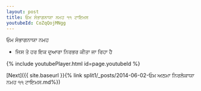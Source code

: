 ```yaml
---
layout: post
title: ਓਮ ਸੰਭਾਗਨਾਯਾ ਨਮਹ ੧੧ ਟਾਇਮਸ
youtubeId: CoZqQojMNgg
---
```

 
 
 ਓਮ ਸੰਭਾਗਨਾਯਾ ਨਮਹ  
 
 -  ਜਿਸ ਤੇ ਹਰ ਇਕ ਦੁਆਰਾ ਨਿਰਭਰ ਕੀਤਾ ਜਾ ਰਿਹਾ ਹੈ 
 
  
 
  
 
 
 
 
 
 


{% include youtubePlayer.html id=page.youtubeId %}
 
[Next]({{ site.baseurl }}{% link  split1/_posts/2014-06-02-ਓਮ ਅਠਮਾ ਨਿਰਲੋਕਾਯਾ ਨਮਹ ੧੧ ਟਾਇਮਸ.md%})
 
